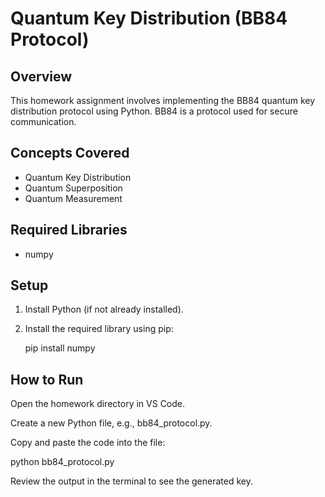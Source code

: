 # Quantum Key Distribution (BB84 Protocol)

## Overview
This homework assignment involves implementing the BB84 quantum key distribution protocol using Python. BB84 is a protocol used for secure communication.

## Concepts Covered
- Quantum Key Distribution
- Quantum Superposition
- Quantum Measurement

## Required Libraries
- numpy

## Setup
1. Install Python (if not already installed).
2. Install the required library using pip:
   
   pip install numpy

## How to Run
Open the homework directory in VS Code.

Create a new Python file, e.g., bb84_protocol.py.

Copy and paste the code into the file:

python bb84_protocol.py

Review the output in the terminal to see the generated key.